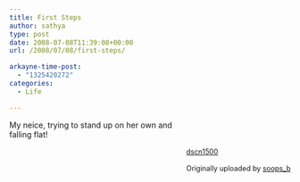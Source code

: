 ```yaml
---
title: First Steps
author: sathya
type: post
date: 2008-07-08T11:39:08+00:00
url: /2008/07/08/first-steps/

arkayne-time-post:
  - "1325420272"
categories:
  - Life

---
```

<div style="float: right; margin-left: 10px; margin-bottom: 10px;">
  <br /> <br /> <span style="font-size: 0.9em; margin-top: 0px;"><br /> <a href="https://www.flickr.com/photos/soops/2575602502/">dscn1500</a><br /> <br /> Originally uploaded by <a href="https://www.flickr.com/people/soops/">soops_b</a><br /> </span>
</div>

My neice, trying to stand up on her own and falling flat!  
<br clear="all" />
